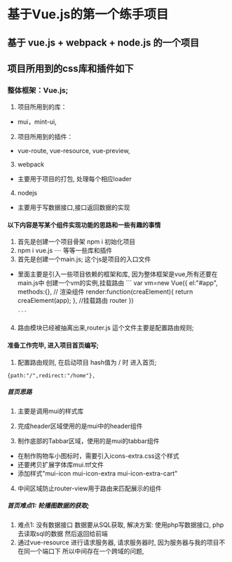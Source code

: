 # 基于Vue.js的第一个练手项目
## 基于 vue.js + webpack + node.js 的一个项目 
## 项目所用到的css库和插件如下
### 整体框架：Vue.js;
1. 项目所用到的库：
  + mui，mint-ui,
2. 项目所用到的插件：
  + vue-route, vue-resource, vue-preview,
3. webpack
  + 主要用于项目的打包, 处理每个相应loader
4. nodejs
  + 主要用于写数据接口,接口返回数据的实现

#### 以下内容是写某个组件实现功能的思路和一些有趣的事情

1. 首先是创建一个项目骨架 npm i 初始化项目
2. npm i vue.js ···· 等等一些库和插件 
3. 首先是创建一个main.js; 这个js是项目的入口文件 
  + 里面主要是引入一些项目依赖的框架和库, 因为整体框架是vue,所有还要在main.js中 创建一个vm的实例,挂载路由 
		```
		var vm=new Vue({
		el:"#app",
		methods:{},
		//    渲染组件
		render:function(creaElement){
			return creaElement(app);
		},
			//挂载路由
			router
		})

		```
4. 路由模块已经被抽离出来,router.js 這个文件主要是配置路由规则;  

#### 准备工作完毕, 进入项目首页编写;  
1. 配置路由规则, 在启动项目 hash值为 / 时 进入首页; 
 ``` 
 {path:"/",redirect:"/home"},

 ```
##### 首页思路
1. 主要是调用mui的样式库 

2. 完成header区域使用的是mui中的header组件
3. 制作底部的Tabbar区域，使用的是mui的tabbar组件
 + 在制作购物车小图标时，需要引入icons-extra.css这个样式
 + 还要拷贝扩展字体库mui.ttf文件
 + 添加样式"mui-icon mui-icon-extra mui-icon-extra-cart"
4. 中间区域防止router-view用于路由来匹配展示的组件

##### 首页难点1: 轮播图数据的获取;
1. 难点1: 没有数据接口 数据要从SQL获取, 
 解决方案: 使用php写数据接口,  php去读取sql的数据 然后返回给前端 
2. 通过vue-resource 进行请求服务器,
 请求服务器时, 因为服务器与我的项目不在同一个端口下 所以中间存在一个跨域的问题, 

